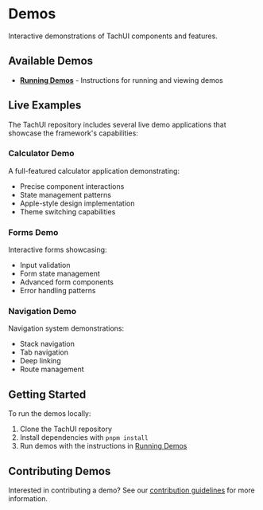 # Demos

Interactive demonstrations of TachUI components and features.

## Available Demos

- **[Running Demos](/demos/running-demos)** - Instructions for running and viewing demos

## Live Examples

The TachUI repository includes several live demo applications that showcase the framework's capabilities:

### Calculator Demo
A full-featured calculator application demonstrating:
- Precise component interactions
- State management patterns
- Apple-style design implementation
- Theme switching capabilities

### Forms Demo
Interactive forms showcasing:
- Input validation
- Form state management
- Advanced form components
- Error handling patterns

### Navigation Demo
Navigation system demonstrations:
- Stack navigation
- Tab navigation
- Deep linking
- Route management

## Getting Started

To run the demos locally:

1. Clone the TachUI repository
2. Install dependencies with `pnpm install`
3. Run demos with the instructions in [Running Demos](/demos/running-demos)

## Contributing Demos

Interested in contributing a demo? See our [contribution guidelines](https://github.com/whoughton/TachUI/blob/main/CONTRIBUTING.md) for more information.